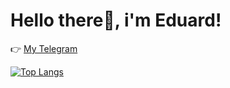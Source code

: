 # Hello there👋, i'm Eduard!

👉 [My Telegram](https://t.me/Eduard_Kop)

[![Top Langs](https://github-readme-stats.vercel.app/api/top-langs/?username=EduardKop&layout=compact)](https://github.com/EduardKop)



